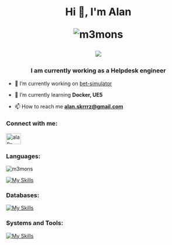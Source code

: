 <h1 align="center">Hi 👋, I'm Alan<bl>
  <p></p>
  <p><img align="center" src="https://github-readme-streak-stats.herokuapp.com/?user=m3mons&theme=dark" alt="m3mons" /></p>
  
  ![](https://komarev.com/ghpvc/?username=M3MONs) </bl></h1>


<h3 align="center">I am currently working as a Helpdesk engineer</h3>

- 🔭 I’m currently working on [bet-simulator](https://github.com/M3MONs/bet-simulator)

- 🌱 I’m currently learning **Docker, UE5**

-   📫 How to reach me **alan.skrrrz@gmail.com**

<h3 align="left">Connect with me:</h3>
<p align="left">
<a href="https://linkedin.com/in/alan-skrzypczak-761261238" target="blank"><img align="center" src="https://raw.githubusercontent.com/rahuldkjain/github-profile-readme-generator/master/src/images/icons/Social/linked-in-alt.svg" alt="alan-skrzypczak-761261238" height="30" width="40" /></a>
</p>
<h3 align="left">Languages:</h3>

<p><img src="https://github-readme-stats.vercel.app/api/top-langs?username=m3mons&theme=dark&show_icons=true&locale=en&layout=compact" alt="m3mons" /></p>

[![My Skills](https://skillicons.dev/icons?i=js,react,nodejs,html,css,python,flask,django)](https://skillicons.dev)


<h3 align="left">Databases:</h3>

[![My Skills](https://skillicons.dev/icons?i=mysql,postgres,sqlite,mongodb)](https://skillicons.dev)

<h3 align="left">Systems and Tools:</h3>

[![My Skills](https://skillicons.dev/icons?i=vscode,linux,debian,ubuntu,windows,docker,git,npm,postman,bash)](https://skillicons.dev)
